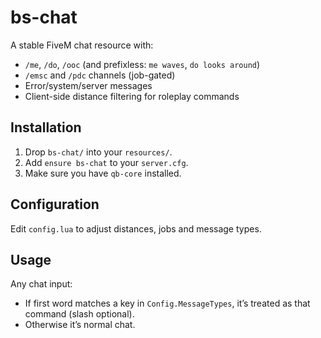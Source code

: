 # bs-chat

A stable FiveM chat resource with:

- `/me`, `/do`, `/ooc` (and prefixless: `me waves`, `do looks around`)
- `/emsc` and `/pdc` channels (job-gated)
- Error/system/server messages
- Client-side distance filtering for roleplay commands

## Installation

1. Drop `bs-chat/` into your `resources/`.
2. Add `ensure bs-chat` to your `server.cfg`.
3. Make sure you have `qb-core` installed.

## Configuration

Edit `config.lua` to adjust distances, jobs and message types.

## Usage

Any chat input:

- If first word matches a key in `Config.MessageTypes`, it’s treated as that command (slash optional).
- Otherwise it’s normal chat.
